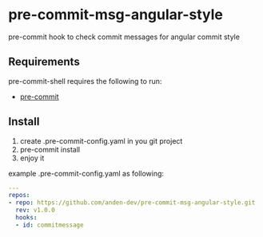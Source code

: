 # pre-commit-msg-angular-style

pre-commit hook to check commit messages for angular commit style

Requirements
------------
  pre-commit-shell requires the following to run:

  * [pre-commit](http://pre-commit.com)
    

Install
---------

1. create .pre-commit-config.yaml in you git project
2. pre-commit install 
3. enjoy it

example .pre-commit-config.yaml as following:

```yaml
---
repos:
- repo: https://github.com/anden-dev/pre-commit-msg-angular-style.git
  rev: v1.0.0
  hooks:
  - id: commitmessage
```
